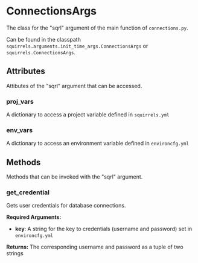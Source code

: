 # ConnectionsArgs

The class for the "sqrl" argument of the main function of `connections.py`.

Can be found in the classpath `squirrels.arguments.init_time_args.ConnectionsArgs` or `squirrels.ConnectionsArgs`.

## Attributes

Attibutes of the "sqrl" argument that can be accessed.

### proj_vars

A dictionary to access a project variable defined in `squirrels.yml`

### env_vars

A dictionary to access an environment variable defined in `environcfg.yml`

## Methods

Methods that can be invoked with the "sqrl" argument.

### get_credential

Gets user credentials for database connections.

**Required Arguments:**

- **key**: A string for the key to credentials (username and password) set in `environcfg.yml`

**Returns:** The corresponding username and password as a tuple of two strings
